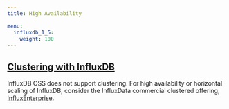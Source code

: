```yaml
---
title: High Availability

menu:
  influxdb_1_5:
    weight: 100
---
```


## [Clustering with InfluxDB](/influxdb/v1.5/high_availability/clusters/)

InfluxDB OSS does not support clustering.
For high availability or horizontal scaling of InfluxDB, consider the InfluxData
commercial clustered offering,
[InfluxEnterprise](https://portal.influxdata.com/).
